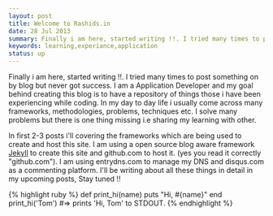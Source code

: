 ```yaml
---
layout: post
title: Welcome to Rashids.in 
date: 28 Jul 2013
summary: Finally i am here, started writing !!. I tried many times to post something on by blog but never got success. I am a Application Developer and my goal behind creating this blog is to have a repository of things those i have been experiencing while coding. In my day to day life i usually come across many frameworks, methodologies, problems, techniques etc. I solve many problems but there is one thing missing i.e sharing my learning with other. 
keywords: learning,experiance,application
status: up
---
```

Finally i am here, started writing !!. I tried many times to post something on by blog but never got success. I am a Application Developer and my goal behind creating this blog is to have a repository of things those i have been experiencing while coding. In my day to day life i usually come across many frameworks, methodologies, problems, techniques etc. I solve many problems but there is one thing missing i.e sharing my learning with other. 

In first 2-3 posts i'll covering the frameworks which are being used to create and host this site. I am using a open source blog aware framework [Jekyll](http://jekyllrb.com/) to create this site and github.com to host it. (yes you read it correctly "github.com"). I am using entrydns.com to manage my DNS and disqus.com as a commenting platform. I'll be writing about all these things in detail in my upcoming posts, Stay tuned !! 

{% highlight ruby %}
def print_hi(name)
  puts "Hi, #{name}"
end
print_hi('Tom')
#=> prints 'Hi, Tom' to STDOUT.
{% endhighlight %}
